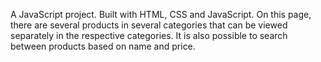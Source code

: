 A JavaScript project.
Built with HTML, CSS and JavaScript.
On this page, there are several products in several categories that can be viewed separately in the respective categories.
It is also possible to search between products based on name and price.